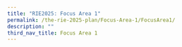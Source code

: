 ```yaml
---
title: "RIE2025: Focus Area 1"
permalink: /the-rie-2025-plan/Focus-Area-1/FocusArea1/
description: ""
third_nav_title: Focus Area 1
---
```

